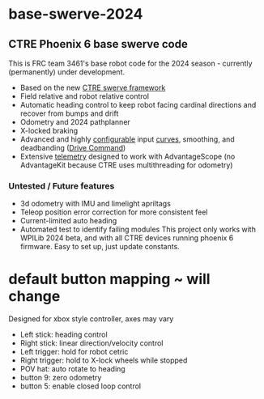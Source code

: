 # base-swerve-2024 
## CTRE Phoenix 6 base swerve code
This is FRC team 3461's base robot code for the 2024 season - currently (permanently) under development.
- Based on the new [CTRE swerve framework](https://pro.docs.ctr-electronics.com/en/latest/docs/api-reference/api-usage/swerve/swerve-overview.html)
- Field relative and robot relative control
- Automatic heading control to keep robot facing cardinal directions and recover from bumps and drift
- Odometry and 2024 pathplanner
- X-locked braking
- Advanced and highly [configurable](src/main/java/frc/robot/subsystems/DriveTrainTuner.java) input [curves](src/main/java/frc/lib/util/JoystickCurves.java), smoothing, and deadbanding ([Drive Command](src/main/java/frc/robot/commands/PeaccyDrive.java))
- Extensive [telemetry](src/main/java/frc/lib/telemetry/SwerveTelemetry.java) designed to work with AdvantageScope (no AdvantageKit because CTRE uses multithreading for odometry)
### Untested / Future features
- 3d odometry with IMU and limelight apriltags
- Teleop position error correction for more consistent feel
- Current-limited auto heading
- Automated test to identify failing modules
This project only works with WPILib 2024 beta, and with all CTRE devices running phoenix 6 firmware.
Easy to set up, just update constants.
# default button mapping ~ will change
Designed for xbox style controller, axes may vary
- Left stick: heading control
- Right stick: linear direction/velocity control
- Left trigger: hold for robot cetric
- Right trigger: hold to X-lock wheels while stopped
- POV hat: auto rotate to heading
- button 9: zero odometry
- button 5: enable closed loop control
